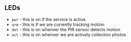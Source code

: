 ## LEDs

- `pwr` - this is on if the service is active.
- `arm` - this is if we are currently tracking motion
- `det` - this is on whenver the PIR sensor detects motion
- `act` - this is on whenver we are actively collection photos
